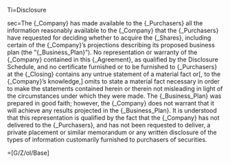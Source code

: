 Ti=Disclosure

sec=The {_Company} has made available to the {_Purchasers} all the information reasonably available to the {_Company} that the {_Purchasers} have requested for deciding whether to acquire the {_Shares}, including certain of the {_Company}’s projections describing its proposed business plan (the “{_Business_Plan}”). No representation or warranty of the {_Company} contained in this {_Agreement}, as qualified by the Disclosure Schedule, and no certificate furnished or to be furnished to {_Purchasers} at the {_Closing} contains any untrue statement of a material fact or[, to the {_Company}’s knowledge,] omits to state a material fact necessary in order to make the statements contained herein or therein not misleading in light of the circumstances under which they were made. The {_Business_Plan} was prepared in good faith; however, the {_Company} does not warrant that it will achieve any results projected in the {_Business_Plan}. It is understood that this representation is qualified by the fact that the {_Company} has not delivered to the {_Purchasers}, and has not been requested to deliver, a private placement or similar memorandum or any written disclosure of the types of information customarily furnished to purchasers of securities.

=[G/Z/ol/Base]

